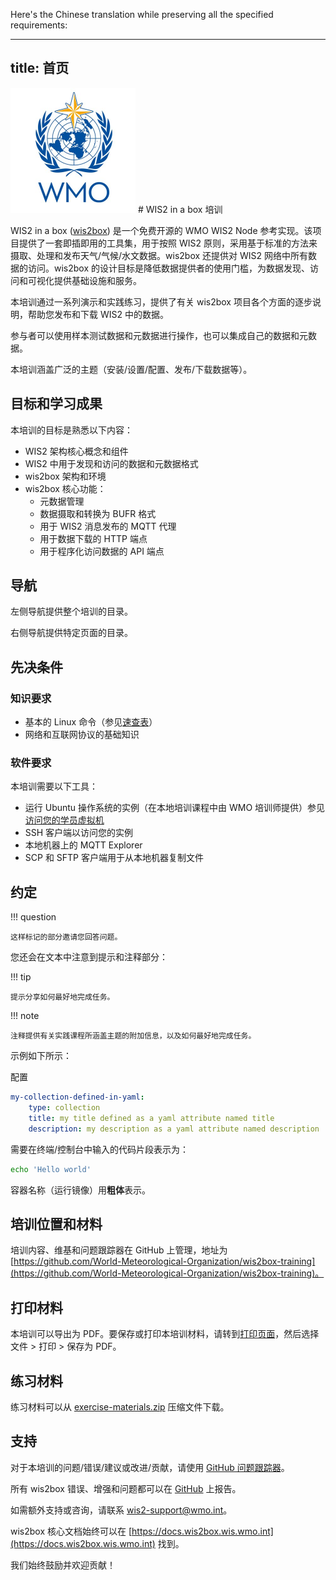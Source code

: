 Here's the Chinese translation while preserving all the specified requirements:

---
title: 首页
---

<img alt="WMO logo" src="../assets/img/wmo-logo.png" width="200">
# WIS2 in a box 培训

WIS2 in a box ([wis2box](https://docs.wis2box.wis.wmo.int)) 是一个免费开源的 WMO WIS2 Node 参考实现。该项目提供了一套即插即用的工具集，用于按照 WIS2 原则，采用基于标准的方法来摄取、处理和发布天气/气候/水文数据。wis2box 还提供对 WIS2 网络中所有数据的访问。wis2box 的设计目标是降低数据提供者的使用门槛，为数据发现、访问和可视化提供基础设施和服务。

本培训通过一系列演示和实践练习，提供了有关 wis2box 项目各个方面的逐步说明，帮助您发布和下载 WIS2 中的数据。

参与者可以使用样本测试数据和元数据进行操作，也可以集成自己的数据和元数据。

本培训涵盖广泛的主题（安装/设置/配置、发布/下载数据等）。

## 目标和学习成果

本培训的目标是熟悉以下内容：

- WIS2 架构核心概念和组件
- WIS2 中用于发现和访问的数据和元数据格式
- wis2box 架构和环境
- wis2box 核心功能：
    - 元数据管理
    - 数据摄取和转换为 BUFR 格式
    - 用于 WIS2 消息发布的 MQTT 代理
    - 用于数据下载的 HTTP 端点
    - 用于程序化访问数据的 API 端点

## 导航

左侧导航提供整个培训的目录。

右侧导航提供特定页面的目录。

## 先决条件

### 知识要求

- 基本的 Linux 命令（参见[速查表](cheatsheets/linux.md)）
- 网络和互联网协议的基础知识

### 软件要求

本培训需要以下工具：

- 运行 Ubuntu 操作系统的实例（在本地培训课程中由 WMO 培训师提供）参见[访问您的学员虚拟机](practical-sessions/accessing-your-student-vm.md#introduction)
- SSH 客户端以访问您的实例
- 本地机器上的 MQTT Explorer
- SCP 和 SFTP 客户端用于从本地机器复制文件

## 约定

!!! question

    这样标记的部分邀请您回答问题。

您还会在文本中注意到提示和注释部分：

!!! tip

    提示分享如何最好地完成任务。

!!! note

    注释提供有关实践课程所涵盖主题的附加信息，以及如何最好地完成任务。

示例如下所示：

配置
``` {.yaml linenums="1"}
my-collection-defined-in-yaml:
    type: collection
    title: my title defined as a yaml attribute named title
    description: my description as a yaml attribute named description
```

需要在终端/控制台中输入的代码片段表示为：

```bash
echo 'Hello world'
```

容器名称（运行镜像）用**粗体**表示。

## 培训位置和材料

培训内容、维基和问题跟踪器在 GitHub 上管理，地址为 [https://github.com/World-Meteorological-Organization/wis2box-training](https://github.com/World-Meteorological-Organization/wis2box-training)。

## 打印材料

本培训可以导出为 PDF。要保存或打印本培训材料，请转到[打印页面](print_page)，然后选择文件 > 打印 > 保存为 PDF。

## 练习材料

练习材料可以从 [exercise-materials.zip](/exercise-materials.zip) 压缩文件下载。

## 支持

对于本培训的问题/错误/建议或改进/贡献，请使用 [GitHub 问题跟踪器](https://github.com/World-Meteorological-Organization/wis2box-training/issues)。

所有 wis2box 错误、增强和问题都可以在 [GitHub](https://github.com/World-Meteorological-Organization/wis2box/issues) 上报告。

如需额外支持或咨询，请联系 wis2-support@wmo.int。

wis2box 核心文档始终可以在 [https://docs.wis2box.wis.wmo.int](https://docs.wis2box.wis.wmo.int) 找到。

我们始终鼓励并欢迎贡献！